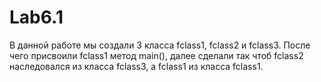 # Lab6.1
В данной работе мы создали 3 класса fclass1, fclass2 и fclass3.
После чего присвоили fclass1 метод main(), далее сделали так чтоб fclass2 наследовался из класса fclass3, а fclass1 из класса fclass1.
